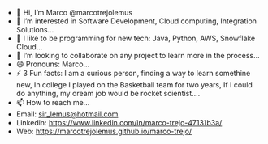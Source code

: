 - 👋 Hi, I’m Marco @marcotrejolemus
- 👀 I’m interested in Software Development, Cloud computing, Integration Solutions...
- 🌱 I like to be programming for new tech: Java, Python, AWS, Snowflake Cloud...
- 💞️ I’m looking to collaborate on any project to learn more in the process...
- 😄 Pronouns: Marco...
- ⚡ 3 Fun facts: I am a curious person, finding a way to learn somethine new, In college I played on the Basketball team for two years, If I could do anything, my dream job would be rocket scientist....
- 📫 How to reach me...
- Email: sir_lemus@hotmail.com
- Linkedin: https://www.linkedin.com/in/marco-trejo-47131b3a/
- Web: https://marcotrejolemus.github.io/marco-trejo/
<!---
marcotrejolemus/marcotrejolemus is a ✨ special ✨ repository because its `README.md` (this file) appears on your GitHub profile.
You can click the Preview link to take a look at your changes.
--->

